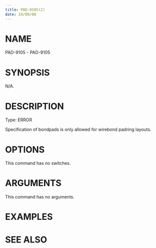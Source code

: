 ```yaml
---
title: PAD-9105(2)
date: 24/09/08
---
```


# NAME

PAD-9105 - PAD-9105

# SYNOPSIS

N/A.

# DESCRIPTION

Type: ERROR

Specification of bondpads is only allowed for wirebond padring layouts.

# OPTIONS

This command has no switches.

# ARGUMENTS

This command has no arguments.

# EXAMPLES

# SEE ALSO
